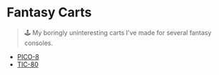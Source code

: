 # Fantasy Carts
> 🕹️ My boringly uninteresting carts I've made for several fantasy consoles.

 - [PICO-8](https://www.lexaloffle.com/pico-8.php)
 - [TIC-80](https://tic.computer)
